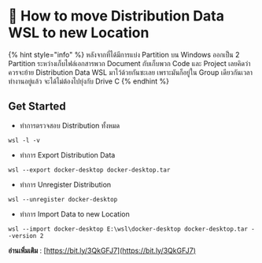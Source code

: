 # 🧿 How to move Distribution Data WSL to new Location

{% hint style="info" %}
หลังจากที่ได้มีการแบ่ง Partition บน Windows ออกเป็น 2 Partition ระหว่างเก็บไฟล์เอกสารพวก Document กับเก็บพวก Code และ Project เลยคิดว่า ควรจะย้าย Distribution Data WSL มาไว้ด้วยกันซะเลย เพราะมันก็อยู่ใน Group เดียวกันเวลาทำงานอยู่แล้ว จะได้ไม่ต้องไปยุ่งกับ Drive C
{% endhint %}

## **Get Started**

* ทำการตรวจสอบ Distribution ทั้งหมด

```
wsl -l -v
```

* ทำการ Export Distribution Data

```
wsl --export docker-desktop docker-desktop.tar
```

* ทำการ Unregister Distribution

```
wsl --unregister docker-desktop
```

* ทำการ Import Data to new Location

```
wsl --import docker-desktop E:\wsl\docker-desktop docker-desktop.tar --version 2
```

**อ่านเพิ่มเติม** : [https://bit.ly/3QkGFJ7](https://bit.ly/3QkGFJ7)
